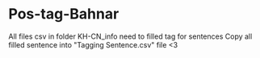 # Pos-tag-Bahnar
All files csv in folder KH-CN_info need to filled tag for sentences
Copy all filled sentence into "Tagging Sentence.csv" file <3
